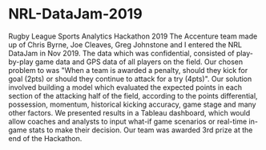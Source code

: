 # NRL-DataJam-2019
Rugby League Sports Analytics Hackathon 2019
The Accenture team made up of Chris Byrne, Joe Cleaves, Greg Johnstone and I entered the NRL DataJam in Nov 2019. The data which was confidential, consisted of play-by-play game data and GPS data of all players on the field. Our chosen problem to was "When a team is awarded a penalty, should they kick for goal (2pts) or should they continue to attack for a try (4pts)". Our solution involved building a model which evaluated the expected points in each section of the attacking half of the field, according to the points differential, possession, momentum, historical kicking accuracy, game stage and many other factors. We presented results in a Tableau dashboard, which would allow coaches and analysts to input what-if game scenarios or real-time in-game stats to make their decision. Our team was awarded 3rd prize at the end of the Hackathon.